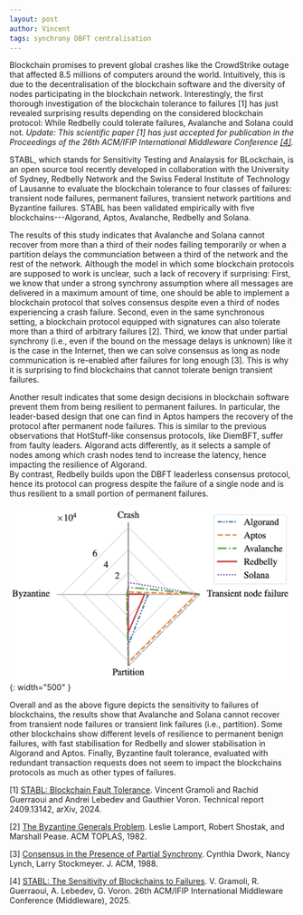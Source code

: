 ```yaml
---
layout: post
author: Vincent
tags: synchrony DBFT centralisation
---
```


Blockchain promises to prevent global crashes like the CrowdStrike outage that affected 8.5 millions of computers around the world.
Intuitively, this is due to the decentralisation of the blockchain software and the diversity of nodes participating in the blockchain network.
Interestingly, the first thorough investigation of the blockchain tolerance to failures [1] has just revealed surprising results depending 
on the considered blockchain protocol: While Redbelly could tolerate failures, Avalanche and Solana could not. *Update: This scientific paper [1] has just accepted for publication in the Proceedings of the 26th ACM/IFIP International Middleware Conference [[4]](https://gramoli.github.io/pubs/2025-Middleware-Stabl.pdf).*

STABL, which stands for Sensitivity Testing and Analaysis for BLockchain, is an open source tool recently developed in collaboration with 
the University of Sydney, Redbelly Network and the Swiss Federal Institute of Technology of Lausanne to evaluate the 
blockchain tolerance to four classes of failures: transient node failures, permanent failures, transient network partitions and Byzantine failures.
STABL has been validated empirically with five blockchains---Algorand, Aptos, Avalanche, Redbelly and Solana. 

The results of this study indicates that Avalanche and Solana cannot recover from more than a third of their nodes failing temporarily or 
when a partition delays the communciation between a third of the network and the rest of the network. Although the model in which some blockchain 
protocols are supposed to work is unclear, such a lack of recovery if surprising: First, we know that under a strong synchrony assumption where 
all messages are delivered in a maximum amount of time, one should be able to implement a blockchain protocol that solves consensus despite even a third of 
nodes experiencing a crash failure. Second, even in the same synchronous setting, 
a blockchain protocol equipped with signatures can also tolerate more than a third of arbitrary failures [2].
Third, we know that under partial synchrony (i.e., even if the bound 
on the message delays is unknown) like it is the case in the Internet, then we can solve consensus as long as node communication is re-enabled after 
failures for long enough [3]. This is why it is surprising to find blockchains that cannot tolerate benign transient failures.

Another result indicates that some design decisions in blockchain software prevent them from being resilient to permanent failures. 
In particular, the leader-based design that one can find in Aptos hampers the recovery of the 
protocol after permanent node failures. This is similar to the previous observations that HotStuff-like consensus protocols, like DiemBFT, 
suffer from faulty leaders. Algorand acts differently, as it selects a sample of nodes among which crash nodes tend to increase the latency, 
hence impacting the resilience of Algorand.  
By contrast, Redbelly builds upon the DBFT leaderless consensus protocol, hence its protocol can progress despite the failure 
of a single node and is thus resilient to a small portion of permanent failures.

![Blockchain Sensitivity to Failures](/img/radar.png){: width="500" }

Overall and as the above figure depicts the sensitivity to failures of blockchains, the results show that Avalanche and Solana cannot recover from transient node 
failures or transient link failures (i.e., partition). Some other blockchains show different levels of resilience to permanent benign failures, with fast stabilisation 
for Redbelly and slower stabilisation in Algorand and Aptos. Finally, Byzantine fault tolerance, evaluated with redundant transaction requests does 
not seem to impact the blockchains protocols as much as other types of failures.

[1] [STABL: Blockchain Fault Tolerance](https://arxiv.org/pdf/2409.13142). Vincent Gramoli and Rachid Guerraoui and Andrei Lebedev and Gauthier Voron. 
Technical report 2409.13142, arXiv, 2024.

[2] [The Byzantine Generals Problem](https://lamport.azurewebsites.net/pubs/byz.pdf). Leslie Lamport, Robert Shostak, and Marshall Pease.
ACM TOPLAS, 1982.

[3] [Consensus in the Presence of Partial Synchrony](https://groups.csail.mit.edu/tds/papers/Lynch/jacm88.pdf?file=jacm88.pdf). Cynthia Dwork, Nancy Lynch, Larry Stockmeyer.
J. ACM, 1988.

[4] [STABL: The Sensitivity of Blockchains to Failures](https://gramoli.github.io/pubs/2025-Middleware-Stabl.pdf). V. Gramoli, R. Guerraoui, A. Lebedev, G. Voron. 26th ACM/IFIP International Middleware Conference (Middleware), 2025.

